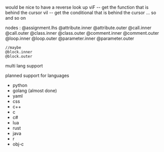 would be nice to have a reverse look up
viF -- get the function that is behind the cursor
viI -- get the conditional that is behind the cursor
... so and so on

nodes :
@assignment.lhs
@attribute.inner
@attribute.outer
@call.inner
@call.outer
@class.inner
@class.outer
@comment.inner
@comment.outer
@loop.inner
@loop.outer
@parameter.inner
@parameter.outer

    //maybe
    @block.inner
    @block.outer

multi lang support

planned support for languages

-    python
-    golang (almost done)
-    yaml
-    css
-    c++
-    c
-    c#
-    lua
-    rust
-    java
-    r
-    obj-c
